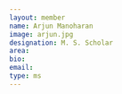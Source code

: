 ```yaml
---
layout: member
name: Arjun Manoharan
image: arjun.jpg
designation: M. S. Scholar
area:
bio:
email:
type: ms
---
```

